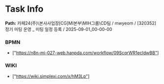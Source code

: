 # Task Info

**Path:** 카페24(주)\본사사업장\[CG]MI본부\MIH그룹\CD팀 / mwyeom / [320352] 정기 미팅 운영 _ 미팅 일정 등록 / 2025-09-01_00-00-00

### BPMN
- ["https://n8n-mi-027-web.hanpda.com/workflow/09ScqrWR1ecIdwBB"]

### WIKI
- ["https://wiki.simplexi.com/x/hM3Lp"]

